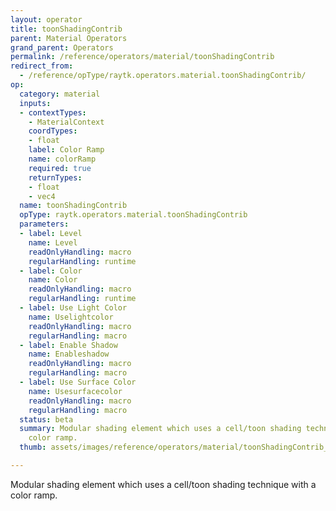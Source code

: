 ```yaml
---
layout: operator
title: toonShadingContrib
parent: Material Operators
grand_parent: Operators
permalink: /reference/operators/material/toonShadingContrib
redirect_from:
  - /reference/opType/raytk.operators.material.toonShadingContrib/
op:
  category: material
  inputs:
  - contextTypes:
    - MaterialContext
    coordTypes:
    - float
    label: Color Ramp
    name: colorRamp
    required: true
    returnTypes:
    - float
    - vec4
  name: toonShadingContrib
  opType: raytk.operators.material.toonShadingContrib
  parameters:
  - label: Level
    name: Level
    readOnlyHandling: macro
    regularHandling: runtime
  - label: Color
    name: Color
    readOnlyHandling: macro
    regularHandling: runtime
  - label: Use Light Color
    name: Uselightcolor
    readOnlyHandling: macro
    regularHandling: macro
  - label: Enable Shadow
    name: Enableshadow
    readOnlyHandling: macro
    regularHandling: macro
  - label: Use Surface Color
    name: Usesurfacecolor
    readOnlyHandling: macro
    regularHandling: macro
  status: beta
  summary: Modular shading element which uses a cell/toon shading technique with a
    color ramp.
  thumb: assets/images/reference/operators/material/toonShadingContrib_thumb.png

---
```



Modular shading element which uses a cell/toon shading technique with a color ramp.